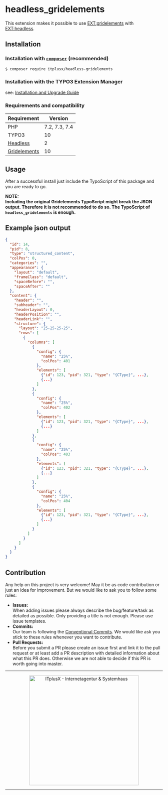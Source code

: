 # headless_gridelements
This extension makes it possible to use [EXT:gridelements](https://github.com/CodersCare/gridelements) with
[EXT:headless](https://github.com/TYPO3-Initiatives/headless/).

## Installation

### Installation with [`composer`](https://getcomposer.org/) (recommended)
```shell script
$ composer require itplusx/headless-gridelements
```

### Installation with the TYPO3 Extension Manager
see: [Installation and Upgrade Guide](https://docs.typo3.org/m/typo3/guide-installation/10.4/en-us/ExtensionInstallation/Index.html#install-an-extension-without-composer)

### Requirements and compatibility
| Requirement                                                | Version       |
|------------------------------------------------------------|---------------|
| PHP                                                        | 7.2, 7.3, 7.4 |
| TYPO3                                                      | 10            |
| [Headless](https://github.com/TYPO3-Headless/headless)     | 2             |
| [Gridelements](https://github.com/CodersCare/gridelements) | 10            |

## Usage
After a successful install just include the TypoScript of this package and you are ready to go.

**NOTE:  
Including the original Gridelements TypoScript might break the JSON output. Therefore it is not recommended to do so. 
The TypoScript of `headless_gridelements` is enough.**

## Example json output
```json
{
  "id": 14,
  "pid": 8,
  "type": "structured_content",
  "colPos": 0,
  "categories": "",
  "appearance": {
    "layout": "default",
    "frameClass": "default",
    "spaceBefore": "",
    "spaceAfter": ""
  },
  "content": {
    "header": "",
    "subheader": "",
    "headerLayout": 0,
    "headerPosition": "",
    "headerLink": "",
    "structure": {
      "layout": "25-25-25-25",
      "rows": [
        {
          "columns": [
            {
              "config": {
                "name": "25%",
                "colPos": 401
              },
              "elements": [
                {"id": 123, "pid": 321, "type": "{CType}", ...},
                {...}
              ]
            },
            {
              "config": {
                "name": "25%",
                "colPos": 402
              },
              "elements": [
                {"id": 123, "pid": 321, "type": "{CType}", ...},
                {...}
              ]
            },
            {
              "config": {
                "name": "25%",
                "colPos": 403
              },
              "elements": [
                {"id": 123, "pid": 321, "type": "{CType}", ...},
                {...}
              ]
            },
            {
              "config": {
                "name": "25%",
                "colPos": 404
              },
              "elements": [
                {"id": 123, "pid": 321, "type": "{CType}", ...},
                {...}
              ]
            }
          ]
        }
      ]
    }
  }
}
```

## Contribution
Any help on this project is very welcome! May it be as code contribution or just an idea for improvement. But we would
like to ask you to follow some rules:

- **Issues:**  
  When adding issues please always describe the bug/feature/task as detailed as possible. Only providing a title is not
  enough. Please use issue templates.
- **Commits:**  
  Our team is following the [Conventional Commits](https://www.conventionalcommits.org/). We would like ask you stick to
  these rules whenever you want to contribute.
- **Pull Requests:**  
  Before you submit a PR please create an issue first and link it to the pull request or at least add a PR description 
  with detailed information about what this PR does. Otherwise we are not able to decide if this PR is worth going into
  master.

---

<p align="center">
  <a href="https://itplusx.de" target="_blank" rel="noopener noreferrer">
    <img width="350" src="https://itplusx.de/banners/created-by-X-with-passion.svg" alt="ITplusX - Internetagentur & Systemhaus">
  </a>
</p>

---
